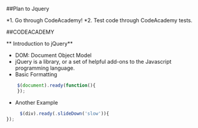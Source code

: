 ##Plan to Jquery

*1. Go through CodeAcademy!
*2. Test code through CodeAcademy tests.

##CODEACADEMY

** Introduction to jQuery**

* DOM: Document Object Model
* jQuery is a library, or a set of helpful add-ons to the Javascript programming language.
* Basic Formatting

```javascript
    $(document).ready(function(){ 
    });
```
* Another Example

```javascript
     $(div).ready(.slideDown('slow')){
});
```